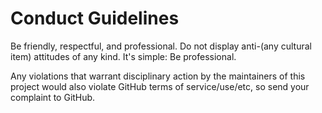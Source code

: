 # Conduct Guidelines

Be friendly, respectful, and professional. Do not display anti-(any cultural item) attitudes of any kind. It's simple: Be professional.

Any violations that warrant disciplinary action by the maintainers of this project would also violate GitHub terms of service/use/etc, so send your complaint to GitHub.
